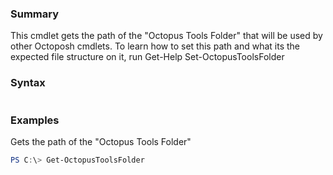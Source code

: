 ﻿### Summary
This cmdlet gets the path of the "Octopus Tools Folder" that will be used by other Octoposh cmdlets. To learn how to set this path and what its the expected file structure on it, run Get-Help Set-OctopusToolsFolder
### Syntax
``` powershell

``` 

### Examples
Gets the path of the "Octopus Tools Folder"

 ``` powershell 
 PS C:\> Get-OctopusToolsFolder
 ``` 

